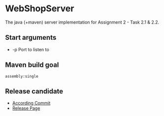 # WebShopServer
The java (+maven) server implementation for Assignment 2 - Task 2.1 & 2.2.

## Start arguments
* -p Port to listen to

## Maven build goal
`assembly:single`

## Release candidate

* [According Commit](https://github.com/tfreundo/LabCourse-group4-SS2016/tree/webshop_v1.1)
* [Release Page](https://github.com/tfreundo/LabCourse-group4-SS2016/releases)
